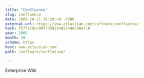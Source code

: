 ```yaml
---
title: "Confluence"
slug: confluence
date: 2005-10-21 16:29:49 -0500
external-url: https://www.atlassian.com/software/confluence/
hash: f5771cdcd9077d58284d2e44d900a7c8
year: 2005
month: 10
scheme: https
host: www.atlassian.com
path: /software/confluence/

---
```


Enterprise Wiki
